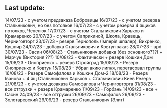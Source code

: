 ## Last update:

14/07/23 - с учетом предзаказа Бобровицы 
16/07/23 - с учетом резерва Стальникович, но без потолков
16/07/23 - с учетом резерва 4 ящиков потолков, Чепелюк
17/07/23 - с учетом Стальникович Харьков и Крамаренко
20/07/23 - с учетом Саприкиной, Школа, Кравець, Черниговторг
23/07/23 - резерв Тернополь (Імперія шпалер), Вихренко, Кушнир
24/07/23 - добавка Стальникович и Ковтун заказ
28/07-23 - upd
30/07/23 - Сасин
06/08/23 - Стальникович добавка (без основного???) + Марчук (Виктория ???)
10/08/23 - Фактически + резерв Кошкин Дом
15/08/23 - Оноприенко + резерв Стройград
15/08/23 - Резерв Оноприенко и Ковтун
15/08/23 - Убрал акию липня, перетасовал группы
16/08/23 - Резерв Самофалова и Кошкин Дом-2
18/08/23 - Резерв Іванова + 4 ящ Стальникович Харьков + Стальникович Киев Резерв
21/08/23 - с учетом дозаказа Самофалова и Черниговторга
31/08/23 - все отгрузки + резерв Крамаренко
11/09/23 - Горбань
14/09/23 - все + Сасин
24/09/23 - все отгрузки
26/09/23 - Самофалов
26/09/23 - Золотаревский
29/09/23 - резерв Стальникович (Элит)